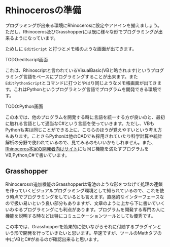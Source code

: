 # Rhinocerosの準備

プログラミングが出来る環境にRhinocerosに設定やアドインを揃えましょう。ただし、Rhinoceros及びGrasshopperには既に様々な形でプログラミングが出来るようになっています。

ためしに
```EditScript``` と打つとメモ帳のような画面が出てきます。

TODO:editscript画面

これは、Rhinoscriptと言われているVisualBasic(VBと略されます)というプログラミング言語をベースにプログラミングすることが出来ます。また```EditPythonScript```とコマンドに打つとやはり同じようなメモ帳画面が出てきます。これはPythonというプログラミング言語でプログラムを開発できる環境です。

TODO:Python画面

この本では、他のプログラムを開発する時に言語を統一する方が良いのと、最初に触れる言語として適当なC#という言語を使っていきます。ただし、VBもPythonも実は同じことができる上に、こちらのほうが覚えやすいという考え方もあります。ことさらPythonは他のCADでも採用されていたり科学計算や統計解析の分野で使われているので、見てみるのもいいかもしれません。また、[Rhinoceros本家の開発者向けサイト](http://wiki.mcneel.com/developer/rhinocommon)にも同じ機能を満たすプログラムをVB,Python,C#で書いています。

## Grasshopper
Rhinocerosの追加機能のGrasshopperは電池のような形をつなげて処理の連鎖を作っていくビジュアルプログラミング環境として知られているので、これを使う時点でプログラミングをしているとも言えます。直感的なインターフェースなので扱い易いという良い部分もありますが、文章のように上から下に書いていくいわゆるプログラミングにも利点があります。プログラムを開発する専門の人に機能を説明する時などは特にコミュニケーションツールとしても優秀です。

この本では、Grasshopperを効果的に使いながらそれに付随するプラグインという形で開発を行っていきたいと思います。早速ですが、ツールのMathタブの中にVBとC#があるのが確認出来ると思います。


